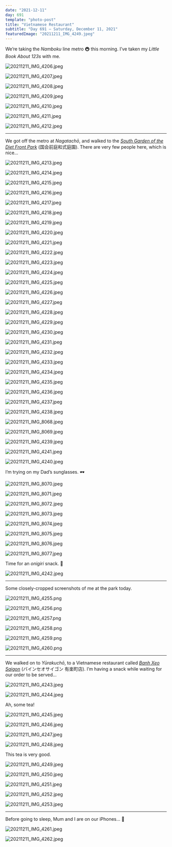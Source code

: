 ```yaml
---
date: "2021-12-11"
day: 691
template: "photo-post"
title: "Vietnamese Restaurant"
subtitle: "Day 691 – Saturday, December 11, 2021"
featuredImage: "20211211_IMG_4249.jpeg"
---
```


We’re taking the _Namboku_ line metro 🚇 this morning. I’ve taken my _Little Book About 123s_ with me.

![20211211_IMG_4206.jpeg](20211211_IMG_4206.jpeg)

![20211211_IMG_4207.jpeg](20211211_IMG_4207.jpeg)

![20211211_IMG_4208.jpeg](20211211_IMG_4208.jpeg)

![20211211_IMG_4209.jpeg](20211211_IMG_4209.jpeg)

![20211211_IMG_4210.jpeg](20211211_IMG_4210.jpeg)

![20211211_IMG_4211.jpeg](20211211_IMG_4211.jpeg)

![20211211_IMG_4212.jpeg](20211211_IMG_4212.jpeg)

<hr />

We got off the metro at _Nagatachō_, and walked to the _<a href="https://goo.gl/maps/mpjnMMC25Ausoy2TA">South Garden of the Diet Front Park</a>_ (国会前庭和式庭園). There are very few people here, which is nice…

![20211211_IMG_4213.jpeg](20211211_IMG_4213.jpeg)

![20211211_IMG_4214.jpeg](20211211_IMG_4214.jpeg)

![20211211_IMG_4215.jpeg](20211211_IMG_4215.jpeg)

![20211211_IMG_4216.jpeg](20211211_IMG_4216.jpeg)

![20211211_IMG_4217.jpeg](20211211_IMG_4217.jpeg)

![20211211_IMG_4218.jpeg](20211211_IMG_4218.jpeg)

![20211211_IMG_4219.jpeg](20211211_IMG_4219.jpeg)

![20211211_IMG_4220.jpeg](20211211_IMG_4220.jpeg)

![20211211_IMG_4221.jpeg](20211211_IMG_4221.jpeg)

![20211211_IMG_4222.jpeg](20211211_IMG_4222.jpeg)

![20211211_IMG_4223.jpeg](20211211_IMG_4223.jpeg)

![20211211_IMG_4224.jpeg](20211211_IMG_4224.jpeg)

![20211211_IMG_4225.jpeg](20211211_IMG_4225.jpeg)

![20211211_IMG_4226.jpeg](20211211_IMG_4226.jpeg)

![20211211_IMG_4227.jpeg](20211211_IMG_4227.jpeg)

![20211211_IMG_4228.jpeg](20211211_IMG_4228.jpeg)

![20211211_IMG_4229.jpeg](20211211_IMG_4229.jpeg)

![20211211_IMG_4230.jpeg](20211211_IMG_4230.jpeg)

![20211211_IMG_4231.jpeg](20211211_IMG_4231.jpeg)

![20211211_IMG_4232.jpeg](20211211_IMG_4232.jpeg)

![20211211_IMG_4233.jpeg](20211211_IMG_4233.jpeg)

![20211211_IMG_4234.jpeg](20211211_IMG_4234.jpeg)

![20211211_IMG_4235.jpeg](20211211_IMG_4235.jpeg)

![20211211_IMG_4236.jpeg](20211211_IMG_4236.jpeg)

![20211211_IMG_4237.jpeg](20211211_IMG_4237.jpeg)

![20211211_IMG_4238.jpeg](20211211_IMG_4238.jpeg)

![20211211_IMG_8068.jpeg](20211211_IMG_8068.jpeg)

![20211211_IMG_8069.jpeg](20211211_IMG_8069.jpeg)

![20211211_IMG_4239.jpeg](20211211_IMG_4239.jpeg)

![20211211_IMG_4241.jpeg](20211211_IMG_4241.jpeg)

![20211211_IMG_4240.jpeg](20211211_IMG_4240.jpeg)

I’m trying on my Dad’s sunglasses. 🕶

![20211211_IMG_8070.jpeg](20211211_IMG_8070.jpeg)

![20211211_IMG_8071.jpeg](20211211_IMG_8071.jpeg)

![20211211_IMG_8072.jpeg](20211211_IMG_8072.jpeg)

![20211211_IMG_8073.jpeg](20211211_IMG_8073.jpeg)

![20211211_IMG_8074.jpeg](20211211_IMG_8074.jpeg)

![20211211_IMG_8075.jpeg](20211211_IMG_8075.jpeg)

![20211211_IMG_8076.jpeg](20211211_IMG_8076.jpeg)

![20211211_IMG_8077.jpeg](20211211_IMG_8077.jpeg)

Time for an _onigiri_ snack. 🍙

![20211211_IMG_4242.jpeg](20211211_IMG_4242.jpeg)

<hr />

Some closely-cropped screenshots of me at the park today.

![20211211_IMG_4255.png](20211211_IMG_4255.png)

![20211211_IMG_4256.png](20211211_IMG_4256.png)

![20211211_IMG_4257.png](20211211_IMG_4257.png)

![20211211_IMG_4258.png](20211211_IMG_4258.png)

![20211211_IMG_4259.png](20211211_IMG_4259.png)

![20211211_IMG_4260.png](20211211_IMG_4260.png)

<hr />

We walked on to _Yūrakuchō_, to a Vietnamese restaurant called _<a href="https://goo.gl/maps/YHtPTtb3uAodGtrN9">Banh Xeo Saigon</a>_ (バインセオサイゴン 有楽町店). I’m having a snack while waiting for our order to be served…

![20211211_IMG_4243.jpeg](20211211_IMG_4243.jpeg)

![20211211_IMG_4244.jpeg](20211211_IMG_4244.jpeg)

Ah, some tea!

![20211211_IMG_4245.jpeg](20211211_IMG_4245.jpeg)

![20211211_IMG_4246.jpeg](20211211_IMG_4246.jpeg)

![20211211_IMG_4247.jpeg](20211211_IMG_4247.jpeg)

![20211211_IMG_4248.jpeg](20211211_IMG_4248.jpeg)

This tea is very good.

![20211211_IMG_4249.jpeg](20211211_IMG_4249.jpeg)

![20211211_IMG_4250.jpeg](20211211_IMG_4250.jpeg)

![20211211_IMG_4251.jpeg](20211211_IMG_4251.jpeg)

![20211211_IMG_4252.jpeg](20211211_IMG_4252.jpeg)

![20211211_IMG_4253.jpeg](20211211_IMG_4253.jpeg)

<hr />

Before going to sleep, Mum and I are on our iPhones… 📱

![20211211_IMG_4261.jpeg](20211211_IMG_4261.jpeg)

![20211211_IMG_4262.jpeg](20211211_IMG_4262.jpeg)
